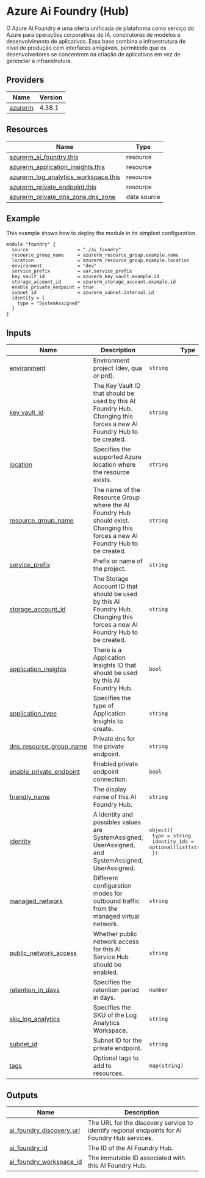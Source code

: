 <!-- BEGIN_TF_DOCS -->
# Azure Ai Foundry (Hub)

O Azure AI Foundry é uma oferta unificada de plataforma como serviço do Azure para operações
corporativas de IA, construtores de modelos e desenvolvimento de aplicativos. Essa base combina a
infraestrutura de nível de produção com interfaces amigáveis, permitindo que os desenvolvedores se
concentrem na criação de aplicativos em vez de gerenciar a infraestrutura.

## Providers

| Name | Version |
|------|---------|
| <a name="provider_azurerm"></a> [azurerm](#provider\_azurerm) | 4.38.1 |

## Resources

| Name | Type |
|------|------|
| [azurerm_ai_foundry.this](https://registry.terraform.io/providers/hashicorp/azurerm/latest/docs/resources/ai_foundry) | resource |
| [azurerm_application_insights.this](https://registry.terraform.io/providers/hashicorp/azurerm/latest/docs/resources/application_insights) | resource |
| [azurerm_log_analytics_workspace.this](https://registry.terraform.io/providers/hashicorp/azurerm/latest/docs/resources/log_analytics_workspace) | resource |
| [azurerm_private_endpoint.this](https://registry.terraform.io/providers/hashicorp/azurerm/latest/docs/resources/private_endpoint) | resource |
| [azurerm_private_dns_zone.dns_zone](https://registry.terraform.io/providers/hashicorp/azurerm/latest/docs/data-sources/private_dns_zone) | data source |

## Example

This example shows how to deploy the module in its simplest configuration.

```hcl
module "foundry" {
  source                  = "./ai_foundry"
  resource_group_name     = azurerm_resource_group.example.name
  location                = azurerm_resource_group.example.location
  environment             = "dev"
  service_prefix          = var.service_prefix
  key_vault_id            = azurerm_key_vault.example.id
  storage_account_id      = azurerm_storage_account.example.id
  enable_private_endpoint = true
  subnet_id               = azurerm_subnet.internal.id
  identity = {
    type = "SystemAssigned"
  }
}
```

## Inputs

| Name | Description | Type | Default | Required |
|------|-------------|------|---------|:--------:|
| <a name="input_environment"></a> [environment](#input\_environment) | Environment project (dev, qua or prd). | `string` | n/a | yes |
| <a name="input_key_vault_id"></a> [key\_vault\_id](#input\_key\_vault\_id) | The Key Vault ID that should be used by this AI Foundry Hub. Changing this forces a new AI Foundry Hub to be created. | `string` | n/a | yes |
| <a name="input_location"></a> [location](#input\_location) | Specifies the supported Azure location where the resource exists. | `string` | n/a | yes |
| <a name="input_resource_group_name"></a> [resource\_group\_name](#input\_resource\_group\_name) | The name of the Resource Group where the AI Foundry Hub should exist. Changing this forces a new AI Foundry Hub to be created. | `string` | n/a | yes |
| <a name="input_service_prefix"></a> [service\_prefix](#input\_service\_prefix) | Prefix or name of the project. | `string` | n/a | yes |
| <a name="input_storage_account_id"></a> [storage\_account\_id](#input\_storage\_account\_id) | The Storage Account ID that should be used by this AI Foundry Hub. Changing this forces a new AI Foundry Hub to be created. | `string` | n/a | yes |
| <a name="input_application_insights"></a> [application\_insights](#input\_application\_insights) | There is a Application Insights ID that should be used by this AI Foundry Hub. | `bool` | `true` | no |
| <a name="input_application_type"></a> [application\_type](#input\_application\_type) | Specifies the type of Application Insights to create. | `string` | `"web"` | no |
| <a name="input_dns_resource_group_name"></a> [dns\_resource\_group\_name](#input\_dns\_resource\_group\_name) | Private dns for the private endpoint. | `string` | `""` | no |
| <a name="input_enable_private_endpoint"></a> [enable\_private\_endpoint](#input\_enable\_private\_endpoint) | Enabled private endpoint connection. | `bool` | `true` | no |
| <a name="input_friendly_name"></a> [friendly\_name](#input\_friendly\_name) | The display name of this AI Foundry Hub. | `string` | `""` | no |
| <a name="input_identity"></a> [identity](#input\_identity) | A identity and possibles values are SystemAssigned, UserAssigned, and SystemAssigned, UserAssigned. | <pre>object({<br/>    type         = string<br/>    identity_ids = optional(list(string), [])<br/>  })</pre> | <pre>{<br/>  "type": "SystemAssigned"<br/>}</pre> | no |
| <a name="input_managed_network"></a> [managed\_network](#input\_managed\_network) | Different configuration modes for outbound traffic from the managed virtual network. | `string` | `"Disabled"` | no |
| <a name="input_public_network_access"></a> [public\_network\_access](#input\_public\_network\_access) | Whether public network access for this AI Service Hub should be enabled. | `string` | `"Disabled"` | no |
| <a name="input_retention_in_days"></a> [retention\_in\_days](#input\_retention\_in\_days) | Specifies the retention period in days. | `number` | `90` | no |
| <a name="input_sku_log_analytics"></a> [sku\_log\_analytics](#input\_sku\_log\_analytics) | Specifies the SKU of the Log Analytics Workspace. | `string` | `"PerGB2018"` | no |
| <a name="input_subnet_id"></a> [subnet\_id](#input\_subnet\_id) | Subnet ID for the private endpoint. | `string` | `""` | no |
| <a name="input_tags"></a> [tags](#input\_tags) | Optional tags to add to resources. | `map(string)` | `{}` | no |

## Outputs

| Name | Description |
|------|-------------|
| <a name="output_ai_foundry_discovery_url"></a> [ai\_foundry\_discovery\_url](#output\_ai\_foundry\_discovery\_url) | The URL for the discovery service to identify regional endpoints for AI Foundry Hub services. |
| <a name="output_ai_foundry_id"></a> [ai\_foundry\_id](#output\_ai\_foundry\_id) | The ID of the AI Foundry Hub. |
| <a name="output_ai_foundry_workspace_id"></a> [ai\_foundry\_workspace\_id](#output\_ai\_foundry\_workspace\_id) | The immutable ID associated with this AI Foundry Hub. |
<!-- END_TF_DOCS -->